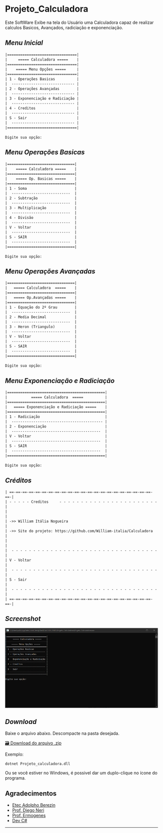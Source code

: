 # Projeto_Calculadora

Este SoftWare Exibe na tela do Usuário uma Calculadora capaz de realizar calculos Basicos, Avançados, radiciação e exponenciação.

## _Menu Inicial_

```
|================================|
|     ===== Calculadora =====    |
|================================|
|    ===== Menu Opções =====     |
|================================|
| 1 - Operações Basicas          |
|  ----------------------------- |
| 2 - Operações Avançadas        |
|  ----------------------------- |
| 3 - Exponenciação e Radiciação |
|  ----------------------------- |
| 4 - Creditos                   |
|  ----------------------------- |
| S - Sair                       |
|  ----------------------------- |
|================================|

Digite sua opção:
```

## _Menu Operações Basicas_

```
|===============================|
|    ===== Calculadora =====    |
|===============================|
|    ===== Op. Basicas =====    |
|===============================|
| 1 - Soma                      |
|  ---------------------------  |
| 2 - Subtração                 |
|  ---------------------------  |
| 3 - Multiplicação             |
|  ---------------------------  |
| 4 - Divisão                   |
|  ---------------------------  |
| V - Voltar                    |
|  ---------------------------  |
| S - SAIR                      |
|  ---------------------------  |
|===============================|

Digite sua opção:
```

## _Menu Operações Avançadas_

```
|===============================|
|   ===== Calculadora  =====    |
|===============================|
|   ===== Op.Avançadas =====    |
|===============================|
| 1 - Equação do 2º Grau        |
|  ---------------------------  |
| 2 - Media Decimal             |
|  ---------------------------  |
| 3 - Heron (Triangulo)         |
|  ---------------------------  |
| V - Voltar                    |
|  ---------------------------  |
| S - SAIR                      |
|  ---------------------------  |
|===============================|

Digite sua opção:
```

## _Menu Exponenciação e Radiciação_

```
|=============================================|
|           ===== Calculadora  =====          |
|=============================================|
|   ===== Exponenciação e Radiciação =====    |
|=============================================|
| 1 - Radiciação                              |
|  ------------------------------------------ |
| 2 - Exponenciação                           |
|  -----------------------------------------  |
| V - Voltar                                  |
|  -----------------------------------------  |
| S - SAIR                                    |
|  -----------------------------------------  |
|=============================================|

Digite sua opção:
```

## _Créditos_

```
| ==-==-==-==-==-==-==-==-==-==-==-==-==-==-==-==-==-==-==-==-==-==-==-|
| - - - - - Creditos     - - - - - - - - - - - - - - - - - - - - - - - |
|                                                                      |
| ->> William Itália Nogueira                                          |
| ->> Site do projeto: https://github.com/William-italia/Calculadora   |
|                                                                      |
|  - - - - - - - - - - - - - - - - - - - - - - - - - - - - - - - - - - |
| V - Voltar                                                           |
|  - - - - - - - - - - - - - - - - - - - - - - - - - - - - - - - - - - |
| S - Sair                                                             |
|  - - - - - - - - - - - - - - - - - - - - - - - - - - - - - - - - - - |
| ==-==-==-==-==-==-==-==-==-==-==-==-==-==-==-==-==-==-==-==-==-==-==-|
```

## _Screenshot_

![Tela inicial do programa](tela.PNG.png)

## _Download_

Baixe o arquivo abaixo.
Descompacte na pasta desejada.

[🗃 Download do arquivo .zip](dist/Projeto_Calculadora.zip)

Exemplo:

```
dotnet Projeto_calculadora.dll
```

Ou se você estiver no Windows, é possivel dar um duplo-clique no ícone do programa.

## Agradecimentos

- [Etec Adolpho Berezin](https://eteab.com.br)
- [Prof. Diego Neri](https://github.com/diegoneri)
- [Prof. Ermogenes](https://github.com/ermogenes)
- [Dev C#](https://github.com/ermogenes/aulas-programacao-csharp)

---
